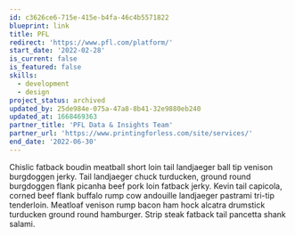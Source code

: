 ```yaml
---
id: c3626ce6-715e-415e-b4fa-46c4b5571822
blueprint: link
title: PFL
redirect: 'https://www.pfl.com/platform/'
start_date: '2022-02-28'
is_current: false
is_featured: false
skills:
  - development
  - design
project_status: archived
updated_by: 25de984e-075a-47a8-8b41-32e9880eb240
updated_at: 1668469363
partner_title: 'PFL Data & Insights Team'
partner_url: 'https://www.printingforless.com/site/services/'
end_date: '2022-06-30'
---
```

Chislic fatback boudin meatball short loin tail landjaeger ball tip venison burgdoggen jerky. Tail landjaeger chuck turducken, ground round burgdoggen flank picanha beef pork loin fatback jerky. Kevin tail capicola, corned beef flank buffalo rump cow andouille landjaeger pastrami tri-tip tenderloin. Meatloaf venison rump bacon ham hock alcatra drumstick turducken ground round hamburger. Strip steak fatback tail pancetta shank salami.